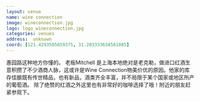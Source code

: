 ```yaml
---
layout: venue
name: wine connection
image: wineconnection.jpg
logo: logo_wineconnection.jpg
categories: venues
address:  unknown
coord: [121.4293505859375, 31.203333658561085]
---
```


愚园路这种地方你懂的。
老板Mitchell 是上海本地绝对是老克勒，做进口红酒生意积攒了不少酒商人脉，这或许是Wine Connection物美价优的原因。他家的库存佳酿既有传世精品，也有新品，酒类齐全丰富，并不局限于某个国家或地区所产的葡萄酒。
除了绝赞的红酒之外这里也有非常好的咖啡选择了哦！附近的朋友赶紧参观下。